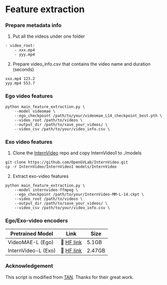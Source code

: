 # Feature extraction

### Prepare metadata info 
1. Put all the videos under one folder
```
- video_root:
    - xxx.mp4
    - yyy.mp4
```
2. Prepare video_info.csv that contains the video name and duration (seconds)
```
xxx.mp4 123.2
yyy.mp4 553.7
```

### Ego video features
```
python main_feature_extraction.py \
    --model videomae \
    --ego_checkpoint /path/to/your/videomae_L14_checkpoint_best.pth \
    --video_root /path/to/videos \
    --output_dir /path/to/save_your_videos/ \
    --video_csv /path/to/your/video_info.csv \
```

### Exo video features 
1. Clone the [InternVideo](https://github.com/OpenGVLab/InternVideo/tree/main) repo and copy InternVideo1 to ./models
```
git clone https://github.com/OpenGVLab/InternVideo.git
cp -r InternVideo/InternVideo1 models/InternVideo
```

2. Extract exo-video features
```
python main_feature_extraction.py \
    --model internvideo-ffmpeg \
    --ego_checkpoint /path/to/your/InternVideo-MM-L-14.ckpt \
    --video_root /path/to/videos \
    --output_dir /path/to/save_your_videos/ \
    --video_csv /path/to/your/video_info.csv \
```

### Ego/Exo-video encoders
| Pretrained Model | Link | Size |
|-------------------------|--------|--------|
| VideoMAE-L (Ego) | 🤗 [HF link](https://huggingface.co/Jazzcharles/EgoInstructor-ModelZoo/resolve/main/videomae_L14_checkpoint_best.pth) | 5.1GB
| InternVideo-L (Exo) | 🤗 [HF link](https://huggingface.co/OpenGVLab/InternVideo1.0/resolve/main/InternVideo-MM-L-14.ckpt) | 2.47GB

### Acknowledgement
This script is modified from [TAN](https://github.com/TengdaHan/TemporalAlignNet/tree/main/htm_zoo). Thanks for their great work.
